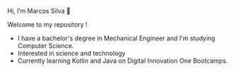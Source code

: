  Hi, I’m Marcos Silva 👋

 Welcome to my repository !
                  
- I have a bachelor's degree in Mechanical Engineer and I'm studying Computer Science. 
- Interested in science and technology  
- Currently learning Kotlin and Java on Digital Innovation One Bootcamps.




<!---
Marnsil/Marnsil is a ✨ special ✨ repository because its `README.md` (this file) appears on your GitHub profile.
You can click the Preview link to take a look at your changes.
--->
